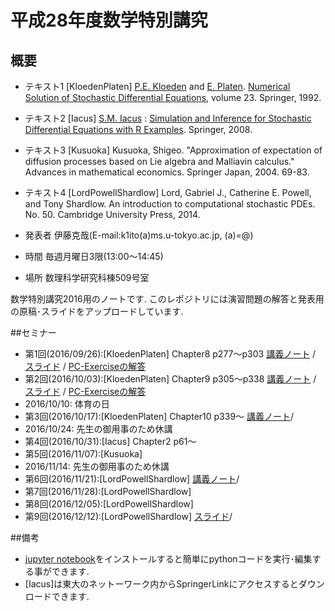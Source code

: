 # 平成28年度数学特別講究
## 概要
* テキスト1 [KloedenPlaten] [P.E. Kloeden](http://www.math.uni-frankfurt.de/~kloeden/ "P.E. Kloeden") and [E. Platen](http://www.uts.edu.au/staff/eckhard.platen "E. Platen"). [Numerical Solution of Stochastic Differential Equations](http://www.springer.com/la/book/9783540540625 "Numerical Solution of Stochastic Differential Equations"), volume 23. Springer, 1992.

* テキスト2 [Iacus] [S.M. Iacus](https://scholar.google.co.jp/citations?user=JBs9tJ4AAAAJ&hl=ja "S.M. Iacus") : [Simulation and Inference for Stochastic Differential Equations with R Examples](http://link.springer.com/book/10.1007%2F978-0-387-75839-8 "Simulation and Inference for Stochastic Differential Equations with R Examples"). Springer, 2008.

* テキスト3 [Kusuoka] Kusuoka, Shigeo. "Approximation of expectation of diffusion processes based on Lie algebra and Malliavin calculus." Advances in mathematical economics. Springer Japan, 2004. 69-83.
	
* テキスト4 [LordPowellShardlow]  Lord, Gabriel J., Catherine E. Powell, and Tony Shardlow. An introduction to computational stochastic PDEs. No. 50. Cambridge University Press, 2014.

* 発表者 伊藤克哉(E-mail:k1ito(a)ms.u-tokyo.ac.jp, (a)=@)
* 時間 毎週月曜日3限(13:00〜14:45)
* 場所 数理科学研究科棟509号室

数学特別講究2016用のノートです.
このレポジトリには演習問題の解答と発表用の原稿･スライドをアップロードしています.

##セミナー
* 第1回(2016/09/26):[KloedenPlaten] Chapter8 p277〜p303  [講義ノート](https://github.com/KatsuyaITO/NSofSDE/blob/master/Chap8/note.pdf "講義ノート") / [スライド](https://github.com/KatsuyaITO/NSofSDE/blob/master/Chap8/slides.pdf "スライド") / [PC-Exerciseの解答](https://github.com/KatsuyaITO/NSofSDE/blob/master/Chap8/PC-ExerciseChapter8.ipynb "PC-Exerciseの解答")
* 第2回(2016/10/03):[KloedenPlaten] Chapter9 p305〜p338
[講義ノート](https://github.com/KatsuyaITO/NSofSDE/blob/master/Chap9/note.pdf "講義ノート") / [スライド](https://github.com/KatsuyaITO/NSofSDE/blob/master/Chap9/slides.pdf "スライド") / [PC-Exerciseの解答](https://github.com/KatsuyaITO/NSofSDE/blob/master/Chap9/PC-ExerciseChapter9.ipynb "PC-Exerciseの解答")
* 2016/10/10: 体育の日
* 第3回(2016/10/17):[KloedenPlaten] Chapter10 p339〜 
[講義ノート](https://github.com/KatsuyaITO/NSofSDE/blob/master/Chap10/note.pdf "講義ノート")/
* 2016/10/24: 先生の御用事のため休講
* 第4回(2016/10/31):[Iacus] Chapter2 p61〜
* 第5回(2016/11/07):[Kusuoka] 
* 2016/11/14: 先生の御用事のため休講
* 第6回(2016/11/21):[LordPowellShardlow] 
[講義ノート](https://github.com/KatsuyaITO/NSofSDE/blob/master/SPDE/note.pdf "講義ノート")/
* 第7回(2016/11/28):[LordPowellShardlow] 
* 第8回(2016/12/05):[LordPowellShardlow] 
* 第9回(2016/12/12):[LordPowellShardlow] 
[スライド](https://github.com/KatsuyaITO/NSofSDE/blob/master/SPDE/chap10.pdf "スライド")/


##備考
* [jupyter notebook](https://ipython.org/index.html "jupyter notebook")をインストールすると簡単にpythonコードを実行･編集する事ができます.
* [Iacus]は東大のネットーワーク内からSpringerLinkにアクセスするとダウンロードできます.
